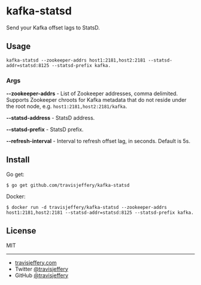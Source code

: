 # kafka-statsd

Send your Kafka offset lags to StatsD.

## Usage

```
kafka-statsd --zookeeper-addrs host1:2181,host2:2181 --statsd-addr=statsd:8125 --statsd-prefix kafka.
```

### Args

**--zookeeper-addrs** - List of Zookeeper addresses, comma delimited. Supports Zookeeper chroots for Kafka metadata that do not reside under the root node, e.g. `host1:2181,host2:2181/kafka`.

**--statsd-address** - StatsD address.

**--statsd-prefix** - StatsD prefix.

**--refresh-interval** - Interval to refresh offset lag, in seconds. Default is 5s.

## Install

Go get:

```
$ go get github.com/travisjeffery/kafka-statsd
```

Docker:

```
$ docker run -d travisjeffery/kafka-statsd --zookeeper-addrs host1:2181,host2:2181 --statsd-addr=statsd:8125 --statsd-prefix kafka.
```

## License

MIT

---

- [travisjeffery.com](http://travisjeffery.com)
- Twitter [@travisjeffery](https://twitter.com/travisjeffery)
- GitHub [@travisjeffery](https://github.com/travisjeffery)
